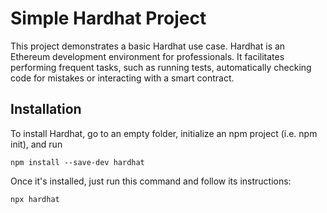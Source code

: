 # Simple Hardhat Project

This project demonstrates a basic Hardhat use case. Hardhat is an Ethereum development environment for professionals. It facilitates performing frequent tasks, such as running tests, automatically checking code for mistakes or interacting with a smart contract.

## Installation
To install Hardhat, go to an empty folder, initialize an npm project (i.e. npm init), and run

```shell
npm install --save-dev hardhat
```
Once it's installed, just run this command and follow its instructions:

```shell
npx hardhat
```